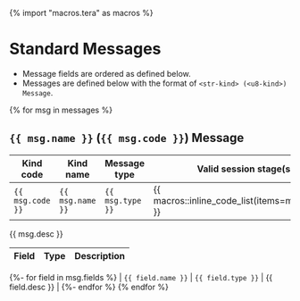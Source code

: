 {% import "macros.tera" as macros %}

# Standard Messages

- Message fields are ordered as defined below.
- Messages are defined below with the format of `<str-kind> (<u8-kind>) Message`.

{% for msg in messages %}
##  `{{ msg.name }}` (`{{ msg.code }}`) Message

| Kind code        | Kind name        | Message type     | Valid session stage(s)                           |
| ---------------- | ---------------- | ---------------- | ------------------------------------------------ |
| `{{ msg.code }}` | `{{ msg.name }}` | `{{ msg.type }}` | {{ macros::inline_code_list(items=msg.stages) }} |


{{ msg.desc }} <br />

| Field              | Type                | Description      |
| ------------------ | ------------------- | ---------------- |
{%- for field in msg.fields %}
| `{{ field.name }}` | `{{ field.type }}`  | {{ field.desc }} |
{%- endfor %}
{% endfor %}
